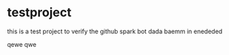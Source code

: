 # testproject
this is a test project to verify the github spark bot
dada
baemm
 in enededed
 
 qewe qwe
